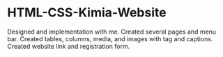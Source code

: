 # HTML-CSS-Kimia-Website
Designed and implementation with me.
Created several pages and menu bar.
Created tables, columns, media, and images with tag and captions.
Created website link and registration form.
